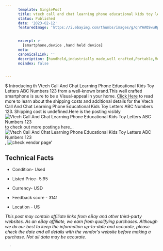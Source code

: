 ```yaml
---
      template: SinglePost
      title: vtech call and chat learning phone educational kids toy letters abc numbers 123
      status: Published
      date: '2023-02-12'
      featuredImage: 'https://i.ebayimg.com/thumbs/images/g/qnYAAOSwuRpe3Gpb/s-l225.jpg'
       

      excerpt: >-
        [smartphone,device ,hand held device]
      meta:
      canonicalLink: ''
      description: [handheld,industrially made,well crafted,Portable,Mobile,Compact,Convenient,Lightweight,Maneuverable,Man-portable,Miniature,Carriable,Hand-held,Light,Holdable,Transportable,Mobile device,Pocket-sized,On-the-go,Wireless,Cordless,Compact size,Convenient size, smartphone,device ,hand held device]
      noindex: false
      

---
```

$
      Introducing th Vtech Call And Chat Learning Phone Educational Kids Toy Letters ABC Numbers 123 from a well-known brand.This well crafted smartphone is sure to be a Visual-appeal in your home. [Click Here](https://www.ebay.com/itm/203101728859?hash=item2f49ce705b%3Ag%3AqnYAAOSwuRpe3Gpb&mkevt=1&mkcid=1&mkrid=711-53200-19255-0&campid=%253CePNCampaignId%253E&customid=%253CreferenceId%253E&toolid=10049) to read more to learn about the shipping costs and additional details for the Vtech Call And Chat Learning Phone Educational Kids Toy Letters ABC Numbers 123. Shipping cost is undefined.Here is the posting visibly ![Vtech Call And Chat Learning Phone Educational Kids Toy Letters ABC Numbers 123](https://i.ebayimg.com/thumbs/images/g/qnYAAOSwuRpe3Gpb/s-l225.jpg) to check out more postings here... ![Vtech Call And Chat Learning Phone Educational Kids Toy Letters ABC Numbers 123](https://i.ebayimg.com/images/g/qnYAAOSwuRpe3Gpb/s-l1600.jpg), ![check vendor page](https://origin-galleryplus.ebayimg.com/ws/web/203101728859_2_0_1/225x225.jpg,https://origin-galleryplus.ebayimg.com/ws/web/203101728859_3_0_1/225x225.jpg)'

      

 ## Technical Facts 



     
      

 - Condition- Used 


      

 - Listed Price- 5.95 


      

 - Currency- USD 


      

 - Feedback score - 3141 


      

 - Location - US 


      
      

 *_This post may contain affiliate links from eBay and other third-party websites. As an eBay affiliate, we earn from qualifying purchases. Although we do our best to keep the information up-to-date and accurate, please check the date and all details with the vendor's website before making a purchase. Not all data may be accurate._*




      -
